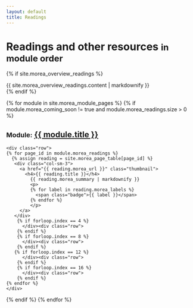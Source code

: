```yaml
---
layout: default
title: Readings
---
```


<div class="container">
  <h1>Readings and other resources <small>in module order</small></h1>
</div>

{% if site.morea_overview_readings %}
<div class="container">
  {{ site.morea_overview_readings.content | markdownify }}
</div>
{% endif %}

{% for module in site.morea_module_pages %}
{% if module.morea_coming_soon != true and module.morea_readings.size > 0 %}
<div class="{% cycle 'section-background-1', 'section-background-2' %}">
  <div class="container">
    <h2><small>Module:</small> <a href="{{ site.baseurl }}{{ module.module_page.url }}">{{ module.title }}</a></h2>

    <div class="row">
    {% for page_id in module.morea_readings %}
      {% assign reading = site.morea_page_table[page_id] %}
       <div class="col-sm-3">
         <a href="{{ reading.morea_url }}" class="thumbnail">
           <h4>{{ reading.title }}</h4>
             {{ reading.morea_summary | markdownify }}
             <p>
             {% for label in reading.morea_labels %}
               <span class="badge">{{ label }}</span>
             {% endfor %}
             </p>
         </a>
       </div>
        {% if forloop.index == 4 %}
          </div><div class="row">
        {% endif %}
        {% if forloop.index == 8 %}
          </div><div class="row">
        {% endif %}
       {% if forloop.index == 12 %}
          </div><div class="row">
        {% endif %}
        {% if forloop.index == 16 %}
          </div><div class="row">
        {% endif %}
    {% endfor %}
    </div>
  </div>
</div>
{% endif %}
{% endfor %}
